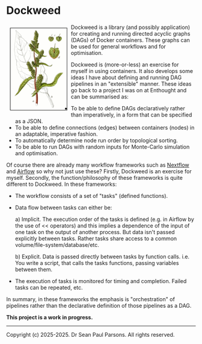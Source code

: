 # Dockweed

<picture><img src="Rumex_X_patientia_Sturm55.jpg" width="150" align="left" style="margin:10px; border:1px solid black"/></picture>

Dockweed is a library (and possibly application) for creating and running directed acyclic graphs (DAGs)
of Docker containers. These graphs can be used for general workflows and for optimisation.

Dockweed is (more-or-less) an exercise for myself in using containers. It also develops some ideas I have
about defining and running DAG pipelines in an "extensible" manner. These ideas go back to a project
I was on at Enthought and can be summarised as:
- To be able to define DAGs declaratively rather than imperatively, in a form that can be 
  specified as a JSON.
- To be able to define connections (edges) between containers (nodes) in an adaptable, imperative fashion.
- To automatically determine node run order by topological sorting.
- To be able to run DAGs with random inputs for Monte-Carlo simulation and optimisation.

Of course there are already many workflow frameworks such as [Nextflow](https://www.nextflow.io/) and 
[Airflow](https://airflow.app/) so why not just use these? Firstly, Dockweed is an exercise for myself. Secondly,
the function/philosophy of these frameworks is quite different to Dockweed. In these frameworks:
- The workflow consists of a set of "tasks" (defined functions).
- Data flow between tasks can either be:
  
  a) Implicit. The execution order of the tasks is defined (e.g. in Airflow by the use of << operators)
  and this implies a dependence of the input of one task on the output of another process. But data isn't passed
  explicitly between tasks. Rather tasks share access to a common volume/file-system/database/etc.
  
  b) Explicit. Data is passed directly between tasks by function calls. i.e. You write a script, that
  calls the tasks functions, passing variables between them.
- The execution of tasks is monitored for timing and completion. Failed tasks can be repeated, etc.

In summary, in these frameworks the emphasis is "orchestration" of pipelines rather than the declarative
definition of those pipelines as a DAG.


**This project is a work in progress.**

---
Copyright (c) 2025-2025. Dr Sean Paul Parsons. All rights reserved.